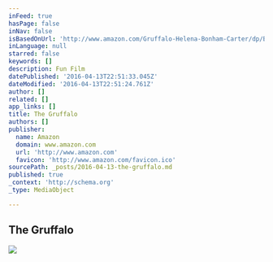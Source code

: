 ```yaml
---
inFeed: true
hasPage: false
inNav: false
isBasedOnUrl: 'http://www.amazon.com/Gruffalo-Helena-Bonham-Carter/dp/B00IRKXV3S/ref=sr_1_1/ref=sr_1_1?_encoding=UTF8&keywords=gruffalo&qid=1460587462&s=movies-tv&sr=1-1'
inLanguage: null
starred: false
keywords: []
description: Fun Film
datePublished: '2016-04-13T22:51:33.045Z'
dateModified: '2016-04-13T22:51:24.761Z'
author: []
related: []
app_links: []
title: The Gruffalo
authors: []
publisher:
  name: Amazon
  domain: www.amazon.com
  url: 'http://www.amazon.com'
  favicon: 'http://www.amazon.com/favicon.ico'
sourcePath: _posts/2016-04-13-the-gruffalo.md
published: true
_context: 'http://schema.org'
_type: MediaObject

---
```

<article style=""><h1>The Gruffalo</h1><img src="https://s3-us-west-2.amazonaws.com/the-grid-img/p/4ca8816aefb72a537b4ef7de1a025138a3ef7575.jpg" /></article>